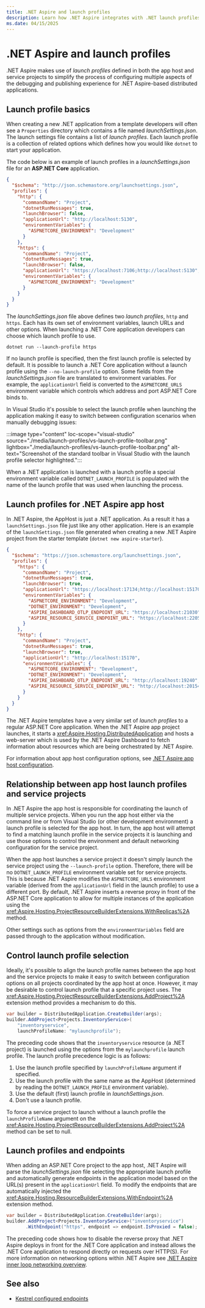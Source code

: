 ```yaml
---
title: .NET Aspire and launch profiles
description: Learn how .NET Aspire integrates with .NET launch profiles.
ms.date: 04/15/2025
---
```


# .NET Aspire and launch profiles

.NET Aspire makes use of _launch profiles_ defined in both the app host and service projects to simplify the process of configuring multiple aspects of the debugging and publishing experience for .NET Aspire-based distributed applications.

## Launch profile basics

When creating a new .NET application from a template developers will often see a `Properties` directory which contains a file named _launchSettings.json_. The launch settings file contains a list of _launch profiles_. Each launch profile is a collection of related options which defines how you would like `dotnet` to start your application.

The code below is an example of launch profiles in a _launchSettings.json_ file for an **ASP.NET Core** application.

```json
{
  "$schema": "http://json.schemastore.org/launchsettings.json",
  "profiles": {
    "http": {
      "commandName": "Project",
      "dotnetRunMessages": true,
      "launchBrowser": false,
      "applicationUrl": "http://localhost:5130",
      "environmentVariables": {
        "ASPNETCORE_ENVIRONMENT": "Development"
      }
    },
    "https": {
      "commandName": "Project",
      "dotnetRunMessages": true,
      "launchBrowser": false,
      "applicationUrl": "https://localhost:7106;http://localhost:5130",
      "environmentVariables": {
        "ASPNETCORE_ENVIRONMENT": "Development"
      }
    }
  }
}
```

The _launchSettings.json_ file above defines two _launch profiles_, `http` and `https`. Each has its own set of environment variables, launch URLs and other options. When launching a .NET Core application developers can choose which launch profile to use.

```dotnetcli
dotnet run --launch-profile https
```

If no launch profile is specified, then the first launch profile is selected by default. It is possible to launch a .NET Core application without a launch profile using the `--no-launch-profile` option. Some fields from the _launchSettings.json_ file are translated to environment variables. For example, the `applicationUrl` field is converted to the `ASPNETCORE_URLS` environment variable which controls which address and port ASP.NET Core binds to.

In Visual Studio it's possible to select the launch profile when launching the application making it easy to switch between configuration scenarios when manually debugging issues:

:::image type="content" loc-scope="visual-studio" source="./media/launch-profiles/vs-launch-profile-toolbar.png" lightbox="./media/launch-profiles/vs-launch-profile-toolbar.png" alt-text="Screenshot of the standard toolbar in Visual Studio with the launch profile selector highlighted.":::

When a .NET application is launched with a launch profile a special environment variable called `DOTNET_LAUNCH_PROFILE` is populated with the name of the launch profile that was used when launching the process.

## Launch profiles for .NET Aspire app host

In .NET Aspire, the AppHost is just a .NET application. As a result it has a `launchSettings.json` file just like any other application. Here is an example of the `launchSettings.json` file generated when creating a new .NET Aspire project from the starter template (`dotnet new aspire-starter`).

```json
{
  "$schema": "https://json.schemastore.org/launchsettings.json",
  "profiles": {
    "https": {
      "commandName": "Project",
      "dotnetRunMessages": true,
      "launchBrowser": true,
      "applicationUrl": "https://localhost:17134;http://localhost:15170",
      "environmentVariables": {
        "ASPNETCORE_ENVIRONMENT": "Development",
        "DOTNET_ENVIRONMENT": "Development",
        "ASPIRE_DASHBOARD_OTLP_ENDPOINT_URL": "https://localhost:21030",
        "ASPIRE_RESOURCE_SERVICE_ENDPOINT_URL": "https://localhost:22057"
      }
    },
    "http": {
      "commandName": "Project",
      "dotnetRunMessages": true,
      "launchBrowser": true,
      "applicationUrl": "http://localhost:15170",
      "environmentVariables": {
        "ASPNETCORE_ENVIRONMENT": "Development",
        "DOTNET_ENVIRONMENT": "Development",
        "ASPIRE_DASHBOARD_OTLP_ENDPOINT_URL": "http://localhost:19240",
        "ASPIRE_RESOURCE_SERVICE_ENDPOINT_URL": "http://localhost:20154"
      }
    }
  }
}
```

The .NET Aspire templates have a very similar set of _launch profiles_ to a regular ASP.NET Core application. When the .NET Aspire app project launches, it starts a <xref:Aspire.Hosting.DistributedApplication> and hosts a web-server which is used by the .NET Aspire Dashboard to fetch information about resources which are being orchestrated by .NET Aspire.

For information about app host configuration options, see [.NET Aspire app host configuration](../app-host/configuration.md).

## Relationship between app host launch profiles and service projects

In .NET Aspire the app host is responsible for coordinating the launch of multiple service projects. When you run the app host either via the command line or from Visual Studio (or other development environment) a launch profile is selected for the app host. In turn, the app host will attempt to find a matching launch profile in the service projects it is launching and use those options to control the environment and default networking configuration for the service project.

When the app host launches a service project it doesn't simply launch the service project using the `--launch-profile` option. Therefore, there will be no `DOTNET_LAUNCH_PROFILE` environment variable set for service projects. This is because .NET Aspire modifies the `ASPNETCORE_URLS` environment variable (derived from the `applicationUrl` field in the launch profile) to use a different port. By default, .NET Aspire inserts a reverse proxy in front of the ASP.NET Core application to allow for multiple instances of the application using the <xref:Aspire.Hosting.ProjectResourceBuilderExtensions.WithReplicas%2A> method.

Other settings such as options from the `environmentVariables` field are passed through to the application without modification.

## Control launch profile selection

Ideally, it's possible to align the launch profile names between the app host and the service projects to make it easy to switch between configuration options on all projects coordinated by the app host at once. However, it may be desirable to control launch profile that a specific project uses. The <xref:Aspire.Hosting.ProjectResourceBuilderExtensions.AddProject%2A> extension method provides a mechanism to do this.

```csharp
var builder = DistributedApplication.CreateBuilder(args);
builder.AddProject<Projects.InventoryService>(
    "inventoryservice",
    launchProfileName: "mylaunchprofile");
```

The preceding code shows that the `inventoryservice` resource (a .NET project) is launched using the options from the `mylaunchprofile` launch profile. The launch profile precedence logic is as follows:

1. Use the launch profile specified by `launchProfileName` argument if specified.
2. Use the launch profile with the same name as the AppHost (determined by reading the `DOTNET_LAUNCH_PROFILE` environment variable).
3. Use the default (first) launch profile in _launchSettings.json_.
4. Don't use a launch profile.

To force a service project to launch without a launch profile the `launchProfileName` argument on the <xref:Aspire.Hosting.ProjectResourceBuilderExtensions.AddProject%2A> method can be set to null.

## Launch profiles and endpoints

When adding an ASP.NET Core project to the app host, .NET Aspire will parse the _launchSettings.json_ file selecting the appropriate launch profile and automatically generate endpoints in the application model based on the URL(s) present in the `applicationUrl` field. To modify the endpoints that are automatically injected the <xref:Aspire.Hosting.ResourceBuilderExtensions.WithEndpoint%2A> extension method.

```csharp
var builder = DistributedApplication.CreateBuilder(args);
builder.AddProject<Projects.InventoryService>("inventoryservice")
       .WithEndpoint("https", endpoint => endpoint.IsProxied = false);
```

The preceding code shows how to disable the reverse proxy that .NET Aspire deploys in front for the .NET Core application and instead allows the .NET Core application to respond directly on requests over HTTP(S). For more information on networking options within .NET Aspire see [.NET Aspire inner loop networking overview](./networking-overview.md).

## See also

- [Kestrel configured endpoints](networking-overview.md#kestrel-configured-endpoints)
